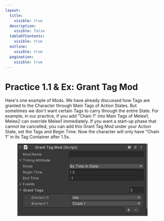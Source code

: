 ```yaml
---
layout:
  title:
    visible: true
  description:
    visible: false
  tableOfContents:
    visible: true
  outline:
    visible: true
  pagination:
    visible: true
---
```


# Practice 1.1 & Ex: Grant Tag Mod

Here's one example of Mods. We have already discussed how Tags are granted to the Character through Main Tags of Action States. But sometimes we don't want certain Tags to carry through the entire State. For example, in our practice, if you add "Chain 1" into Main Tags of Melee1, Melee2 can override Melee1 immediately. If you want a start-up phase that cannot be cancelled, you can add this Grant Tag Mod under your Action State, set the Tags and Begin Time. Now the character will only have "Chain 1" in its Tag Container after 1.5s.

<figure><img src="../../.gitbook/assets/image (16).png" alt=""><figcaption></figcaption></figure>
